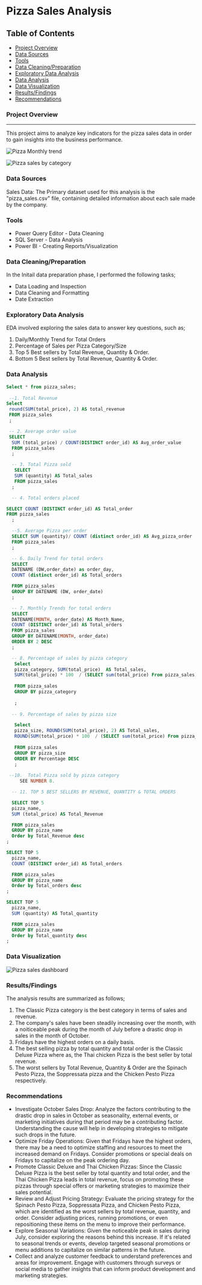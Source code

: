 # Pizza Sales Analysis

## Table of Contents

- [Project Overview](#project-overview)
- [Data Sources](#data-sources)
- [Tools](#tools)
- [Data Cleaning/Preparation](#data-cleaningpreparation)
- [Exploratory Data Analysis](#exploratory-data-analysis)
- [Data Analysis](#data-analysis)
- [Data Visualization](#data-visualization)
- [Results/Findings](#resultsfindings)
- [Recommendations](#recommendations)

### Project Overview
---
This project aims to analyze key indicators for the pizza sales data in order to gain insights into the business performance.

![Pizza Monthly trend](https://github.com/Uzoblisz/Pizza-Sales-Project/assets/114764715/309ca249-06af-4cec-9416-d088892954d9)    

![Pizza sales by category](https://github.com/Uzoblisz/Pizza-Sales-Project/assets/114764715/81b68f59-112b-44dc-babd-365c102dde9a)

### Data Sources
Sales Data: The Primary dataset used for this analysis is the "pizza_sales.csv" file, containing detailed information about each sale made by the company.

### Tools
- Power Query Editor - Data Cleaning
- SQL Server - Data Analysis
- Power BI - Creating Reports/Visualization

### Data Cleaning/Preparation
In the Initail data preparation phase, I performed the following tasks;
-  Data Loading and Inspection
-  Data Cleaning and Formatting
-  Date Extraction

### Exploratory Data Analysis
EDA involved exploring the sales data to answer key questions, such as;
1. Daily/Monthly Trend for Total Orders
2. Percentage of Sales per Pizza Category/Size
3. Top 5 Best sellers by Total Revenue, Quantity & Order.
4. Bottom 5 Best sellers by Total Revenue, Quantity & Order.

### Data Analysis

```SQL
Select * from pizza_sales;
 
 --1. Total Revenue
Select 
 round(SUM(total_price), 2) AS total_revenue
 FROM pizza_sales
 ;

 -- 2. Average order value
 SELECT 
  SUM (total_price) / COUNT(DISTINCT order_id) AS Avg_order_value
  FROM pizza_sales
  ;

  -- 3. Total Pizza sold
   SELECT
   SUM (quantity) AS Total_sales
   FROM pizza_sales
  ;

  -- 4. Total orders placed

SELECT COUNT (DISTINCT order_id) AS Total_order
FROM pizza_sales
  ;

  --5. Average Pizza per order
  SELECT SUM (quantity)/ COUNT (distinct order_id) AS Avg_pizza_order
  FROM pizza_sales
  ;

  -- 6. Daily Trend for total orders
  SELECT
  DATENAME (DW,order_date) as order_day, 
  COUNT (distinct order_id) AS Total_orders

  FROM pizza_sales
  GROUP BY DATENAME (DW, order_date)
  ;

  -- 7. Monthly Trends for total orders
  SELECT
  DATENAME(MONTH, order_date) AS Month_Name,
  COUNT (DISTINCT order_id) AS Total_orders
  FROM pizza_sales
  GROUP BY DATENAME(MONTH, order_date)
  ORDER BY 2 DESC
  ;

  -- 8. Percentage of sales by pizza category
   Select  
   pizza_category, SUM(total_price)  AS Total_sales, 
   SUM(total_price) * 100  / (SELECT sum(total_price) From pizza_sales) AS Percentage
   
   FROM pizza_sales
   GROUP BY pizza_category
   
   ;
 
  -- 9. Percentage of sales by pizza size

   Select  
   pizza_size, ROUND(SUM(total_price), 2) AS Total_sales, 
   ROUND(SUM(total_price) * 100  / (SELECT sum(total_price) From pizza_sales),2) AS Percentage
   
   FROM pizza_sales
   GROUP BY pizza_size
   ORDER BY Percentage DESC
   ;
 
 --10.  Total Pizza sold by pizza category
     SEE NUMBER 8.

  -- 11. TOP 5 BEST SELLERS BY REVENUE, QUANTITY & TOTAL ORDERS

  SELECT TOP 5
  pizza_name,
  SUM (total_price) AS Total_Revenue

  FROM pizza_sales
  GROUP BY pizza_name
  Order by Total_Revenue desc
;

SELECT TOP 5
  pizza_name,
  COUNT (DISTINCT order_id) AS Total_orders

  FROM pizza_sales
  GROUP BY pizza_name
  Order by Total_orders desc
;

SELECT TOP 5
  pizza_name,
  SUM (quantity) AS Total_quantity

  FROM pizza_sales
  GROUP BY pizza_name
  Order by Total_quantity desc
; 
```

### Data Visualization

![Pizza sales dashboard](https://github.com/Uzoblisz/Pizza-Sales-Project/assets/114764715/8960c033-88c3-413d-ac99-745e7088182e)

### Results/Findings

The analysis results are summarized as follows;
1. The Classic Pizza category is the best category in terms of sales and revenue.
2. The company's sales have been steadily increasing over the month, with a noiticeable peak during the month of July before a drastic drop in sales in the month of October.
3. Fridays have the highest orders on a daily basis.
4. The best selling pizza by total quantity and total order is the Classic Deluxe Pizza where as, the Thai chicken Pizza is the best seller by total revenue.
5. The worst sellers by Total Revenue, Quantity & Order are the Spinach Pesto Pizza, the Soppressata pizza and the Chicken Pesto Pizza respectively.

### Recommendations

- Investigate October Sales Drop: Analyze the factors contributing to the drastic drop in sales in October as seasonality, external events, or marketing initiatives during that period may be a contributing factor. Understanding the cause will help in developing strategies to mitigate such drops in the future.
- Optimize Friday Operations: Given that Fridays have the highest orders, there may be a need to optimize staffing and resources to meet the increased demand on Fridays. Consider promotions or special deals on Fridays to capitalize on the peak ordering day.
- Promote Classic Deluxe and Thai Chicken Pizzas: Since the Classic Deluxe Pizza is the best seller by total quantity and total order, and the Thai Chicken Pizza leads in total revenue, focus on promoting these pizzas through special offers or marketing strategies to maximize their sales potential.
- Review and Adjust Pricing Strategy: Evaluate the pricing strategy for the Spinach Pesto Pizza, Soppressata Pizza, and Chicken Pesto Pizza, which are identified as the worst sellers by total revenue, quantity, and order. Consider adjusting prices, running promotions, or even repositioning these items on the menu to improve their performance.
- Explore Seasonal Variations: Given the noticeable peak in sales during July, consider exploring the reasons behind this increase. If it's related to seasonal trends or events, develop targeted seasonal promotions or menu additions to capitalize on similar patterns in the future.
- Collect and analyze customer feedback to understand preferences and areas for improvement. Engage with customers through surveys or social media to gather insights that can inform product development and marketing strategies.

